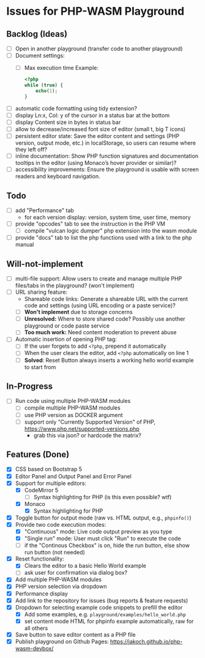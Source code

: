 # Issues for PHP-WASM Playground

## Backlog (Ideas)

- [ ] Open in another playground (transfer code to another playground)
- [ ] Document settings:
  - [ ] Max execution time
    Example:

    ```php
    <?php
    while (true) {
        echo(1);
    }
    ```

- [ ] automatic code formatting using tidy extension?
- [ ] display Ln:x, Col: y of the cursor in a status bar at the bottom
- [ ] display Content size in bytes in status bar
- [ ] allow to decrease/increased font size of editor (small t, big T icons)
- [ ] persistent editor state: Save the editor content and settings (PHP version, output mode, etc.) in localStorage, so users can resume where they left off?
- [ ] inline documentation: Show PHP function signatures and documentation tooltips in the editor (using Monaco’s hover provider or similar)?
- [ ] accessibility improvements: Ensure the playground is usable with screen readers and keyboard navigation.

## Todo

- [ ] add "Performance" tab
  - for each version display: version, system time, user time, memory
- [ ] provide "opcodes" tab to see the instruction in the PHP VM
  - [ ] compile "vulcan logic dumper" php extension into the wasm module
- [ ] provide "docs" tab to list the php functions used with a link to the php manual

## Will-not-implement

- [ ] multi-file support: Allow users to create and manage multiple PHP files/tabs in the playground? (won't implement)
- [ ] URL sharing feature:
  - Shareable code links: Generate a shareable URL with the current code and settings (using URL encoding or a paste service)?
  - [ ] **Won't implement** due to storage concerns
  - [ ] **Unresolved:** Where to store shared code? Possibly use another playground or code paste service
  - [ ] **Too much work:** Need content moderation to prevent abuse
- [ ] Automatic insertion of opening PHP tag:
  - [ ] If the user forgets to add `<?php`, prepend it automatically
  - [ ] When the user clears the editor, add `<?php` automatically on line 1
  - [ ] **Solved**: Reset Button always inserts a working hello world example to start from

## In-Progress

- [ ] Run code using multiple PHP-WASM modules
  - [ ] compile multiple PHP-WASM modules
  - [ ] use PHP version as DOCKER argument
  - [ ] support only "Currently Supported Version" of PHP, https://www.php.net/supported-versions.php
    - grab this via json? or hardcode the matrix?

## Features (Done)

- [x] CSS based on Bootstrap 5
- [x] Editor Panel and Output Panel and Error Panel
- [x] Support for multiple editors:
  - [x] CodeMirror 5
    - [ ] Syntax highlighting for PHP (is this even possible? wtf)
  - [x] Monaco
    - [x] Syntax highlighting for PHP
- [x] Toggle button for output mode (raw vs. HTML output, e.g., `phpinfo()`)
- [x] Provide two code execution modes:
  - [x] "Continuous" mode: Live code output preview as you type
  - [x] "Single run" mode: User must click "Run" to execute the code
  - [ ] if the "Continous Checkbox" is on, hide the run button, else show run button (not needed)
- [x] Reset functionality:
  - [x] Clears the editor to a basic Hello World example
  - [ ] ask user for confirmation via dialog box?
- [x] Add multiple PHP-WASM modules
- [x] PHP version selection via dropdown
- [x] Performance display
- [x] Add link to the repository for issues (bug reports & feature requests)
- [x] Dropdown for selecting example code snippets to prefill the editor
  - [x] Add some examples, e.g. `playground/examples/hello_world.php`
  - [x] set content mode HTML for phpinfo example automatically, raw for all others
- [x] Save button to save editor content as a PHP file
- [x] Publish playground on Github Pages: https://jakoch.github.io/php-wasm-devbox/
